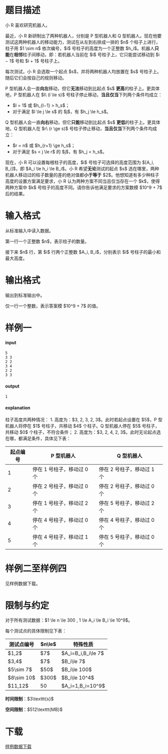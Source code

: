 # 题目描述

<p>小 R 喜欢研究机器人。</p>
<p>最近，小 R 新研制出了两种机器人，分别是 P 型机器人和 Q 型机器人。现在他要测试这两种机器人的移动能力，测试在从左到右排成一排的 $n$ 个柱子上进行，柱子用 $1 \sim n$ 依次编号，$i$ 号柱子的高度为一个正整数 $h_i$。机器人<strong>只能</strong>在<strong>相邻</strong>柱子间移动，即：若机器人当前在 $i$ 号柱子上，它只能尝试移动到 $i − 1$ 号和 $i + 1$ 号柱子上。</p>
<p>每次测试，小 R 会选取一个起点 $s$，并将两种机器人均放置在 $s$ 号柱子上。随后它们会按自己的规则移动。</p>
<p>P 型机器人会一直<strong>向左</strong>移动，但它<strong>无法</strong>移动到比起点 $s$ <strong>更高</strong>的柱子上。更具体地，P 型机器人在 $l\ (l \le s)$ 号柱子停止移动，<strong>当且仅当</strong>下列两个条件均成立：</p>
<ul><li>$l = 1$ 或 $h_{l−1} &gt; h_s$；</li>
<li>对于满足 $l \le j \le s$ 的 $j$，有 $h_j \le h_s$。</li>
</ul><p>Q 型机器人会一直<strong>向右</strong>移动，但它<strong>只能</strong>移动到比起点 $s$ <strong>更低</strong>的柱子上。更具体地，Q 型机器人在 $r\ (r \ge s)$ 号柱子停止移动，<strong>当且仅当</strong>下列两个条件均成立：</p>
<ul><li>$r = n$ 或 $h_{r+1} \ge h_s$；</li>
<li>对于满足 $s &lt; j \le r$ 的 $j$，有 $h_j &lt; h_s$。</li>
</ul><p>现在，小 R 可以设置每根柱子的高度，$i$ 号柱子可选择的高度范围为 $[A_i, B_i]$，即 $A_i \le h_i \le B_i$。小 R 希望<strong>无论</strong>测试的起点 $s$ 选在哪里，两种机器人移动过的柱子数量的差的绝对值都<strong>小于等于</strong> $2$。他想知道有多少种柱子高度的设置方案满足要求，小 R 认为两种方案不同当且仅当存在一个 $k$，使得两种方案中 $k$ 号柱子的高度不同。请你告诉他满足要求的方案数模 $10^9 + 7$ 后的结果。</p>

# 输入格式


<p>从标准输入中读入数据。</p>
<p>第一行一个正整数 $n$，表示柱子的数量。</p>
<p>接下来 $n$ 行，第 $i$ 行两个正整数 $A_i, B_i$，分别表示 $i$ 号柱子的最小和最大高度。</p>

# 输出格式


<p>输出到标准输出中。</p>
<p>仅一行一个整数，表示答案模 $10^9 + 7$ 的值。</p>

# 样例一


<h4>input</h4>
<pre><code>5
3 3
2 2
3 4
2 2
3 3</code></pre>
<h4>output</h4>
<pre><code>1</code></pre>
<h4>explanation</h4>
<p>柱子高度共两种情况：
1. 高度为：$3, 2, 3, 2, 3$。此时若起点设置在 $5$，P 型机器人将停在 $1$ 号柱子，共移动 $4$ 个柱子。Q 型机器人停在 $5$ 号柱子，共移动 $0$ 个柱子，不符合条件；
2. 高度为：$3, 2, 4, 2, 3$。此时无论起点选在哪，都满足条件，具体见下表：</p>
 <div class="table-responsive">
<table class="table table-bordered table-text-center table-verticle-middle"><thead><tr><th>起点编号</th><th>P 型机器人</th><th>Q 型机器人</th></tr></thead><tbody><tr><td>1</td><td>停在 1 号柱子，移动过 0 个</td><td>停在 2 号柱子，移动过 1 个</td></tr><tr><td>2</td><td>停在 2 号柱子，移动过 0 个</td><td>停在 2 号柱子，移动过 0 个</td></tr><tr><td>3</td><td>停在 1 号柱子，移动过 2 个</td><td>停在 5 号柱子，移动过 2 个</td></tr><tr><td>4</td><td>停在 4 号柱子，移动过 0 个</td><td>停在 4 号柱子，移动过 0 个</td></tr><tr><td>5</td><td>停在 4 号柱子，移动过 1 个</td><td>停在 5 号柱子，移动过 0 个</td></tr></tbody></table></div>


# 样例二至样例四


<p>见样例数据下载。</p>

# 限制与约定


<p>对于所有测试数据：$1 \le n \le 300 , 1 \le A_i \le B_i \le 10^9$。</p>
<p>每个测试点的具体限制见下表：</p>
 <div class="table-responsive">
<table class="table table-bordered table-text-center table-verticle-middle"><thead><tr><th>测试点编号</th><th>$n\le$</th><th>特殊性质</th></tr></thead><tbody><tr><td>$1,2$</td><td>$7$</td><td>$A_i=B_i,B_i\le 7$</td></tr><tr><td>$3,4$</td><td>$7$</td><td>$B_i\le 7$</td></tr><tr><td>$5\sim 7$</td><td>$50$</td><td>$B_i\le 100$</td></tr><tr><td>$8\sim 10$</td><td>$300$</td><td>$B_i\le 10^4$</td></tr><tr><td>$11,12$</td><td>50</td><td>$A_i=1,B_i=10^9$</td></tr></tbody></table></div>


<p><strong>时间限制</strong>：$3\texttt{s}$</p>
<p><strong>空间限制</strong>：$512\texttt{MB}$</p>

# 下载


<p><a href="/download.php?type=problem&amp;id=479">样例数据下载</a></p>
